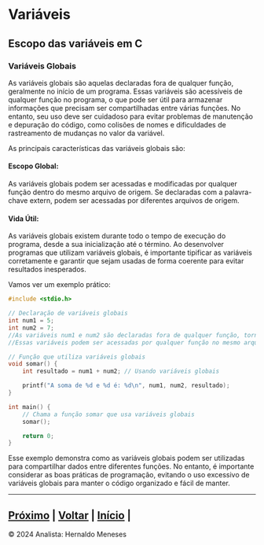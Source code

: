 # Variáveis

## Escopo das variáveis em C
### Variáveis Globais

As variáveis globais são aquelas declaradas fora de qualquer função, geralmente no início de um programa. Essas variáveis são acessíveis de qualquer função no programa, o que pode ser útil para armazenar informações que precisam ser compartilhadas entre várias funções. No entanto, seu uso deve ser cuidadoso para evitar problemas de manutenção e depuração do código, como colisões de nomes e dificuldades de rastreamento de mudanças no valor da variável.

As principais características das variáveis globais são:

#### Escopo Global: 
As variáveis globais podem ser acessadas e modificadas por qualquer função dentro do mesmo arquivo de origem. Se declaradas com a palavra-chave extern, podem ser acessadas por diferentes arquivos de origem.

#### Vida Útil: 
As variáveis globais existem durante todo o tempo de execução do programa, desde a sua inicialização até o término.
Ao desenvolver programas que utilizam variáveis globais, é importante tipificar as variáveis corretamente e garantir que sejam usadas de forma coerente para evitar resultados inesperados.

Vamos ver um exemplo prático:

```c
#include <stdio.h>

// Declaração de variáveis globais
int num1 = 5;
int num2 = 7;
//As variáveis num1 e num2 são declaradas fora de qualquer função, tornando-as globais.
//Essas variáveis podem ser acessadas por qualquer função no mesmo arquivo de origem.

// Função que utiliza variáveis globais
void somar() {
    int resultado = num1 + num2; // Usando variáveis globais

    printf("A soma de %d e %d é: %d\n", num1, num2, resultado);
}

int main() {
    // Chama a função somar que usa variáveis globais
    somar();

    return 0;
}
```

Esse exemplo demonstra como as variáveis globais podem ser utilizadas para compartilhar dados entre diferentes funções. No entanto, é importante considerar as boas práticas de programação, evitando o uso excessivo de variáveis globais para manter o código organizado e fácil de manter.


---
[Próximo](https://github.com/HernaldoMeneses/C/blob/main/1-Cap%C3%ADtulo/1.2-Surgimento.md) | [Voltar](https://github.com/HernaldoMeneses/C/blob/main/Others/indice.md) |   [Início](https://github.com/HernaldoMeneses/C/blob/main/README.md) | 
---

&copy; 2024 Analista: Hernaldo Meneses